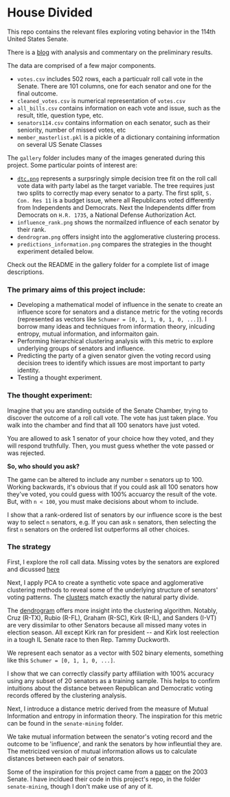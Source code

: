 # House Divided
This repo contains the relevant files exploring voting behavior in the 114th United States Senate.

There is a [blog](http://www.adammassachi.com/senate-114/) with analysis and commentary on the preliminary results. 

The data are comprised of a few major components. 
 - `votes.csv` includes 502 rows, each a particualr roll call vote in the Senate. There are 101 columns, one for each senator and one for the final outcome. 
 - `cleaned_votes.csv` is numerical representation of `votes.csv`
 - `all_bills.csv` contains information on each vote and issue, such as the result, title, question type, etc. 
 - `senators114.csv` contains information on each senator, such as their seniority, number of missed votes, etc
 - `member_masterlist.pkl` is a pickle of a dictionary containing information on several US Senate Classes

The `gallery` folder includes many of the images generated during this project. Some particular points of interest are:
 - [`dtc.png`](https://github.com/HigginTown/HouseDivided/blob/master/gallery/dtc.png) represents a surpsringly simple decision tree fit on the roll call vote data with party label as the target variable. The tree requires just two splits to correctly map every senator to a party. The first split, `S. Con. Res 11` is a budget issue, where all Republicans voted differently from Independents and Democrats. Next the Independents differ from Democrats on `H.R. 1735`, a National Defense Authorization Act. 
 - `influence_rank.png` shows the normailzed influence of each senator by their rank. 
 - `dendrogram.png` offers insight into the agglomerative clustering process. 
 - `predictions_information.png` compares the strategies in the thought experiment detailed below. 

Check out the README in the gallery folder for a complete list of image descriptions. 



### The primary aims of this project include:
 - Developing a mathematical model of influence in the senate to create an influence score for senators and a distance metric for the voting records (represented as vectors like `Schumer = [0, 1, 1, 0, 1, 0, ...]`). I borrow many ideas and techniques from information theory, inlcuding entropy, mutual information, and informaiton gain. 
 - Performing hierarchical clustering analysis with this metric to explore underlying groups of senators and influence. 
 - Predicting the party of a given senator given the voting record using decision trees to identify which issues are most important to party identity. 
 - Testing a thought experiment. 

### The thought experiment: 

Imagine that you are standing outside of the Senate Chamber, trying to discover the outcome of a roll call vote. The vote has just taken place. You walk into the chamber and find that all 100 senators have just voted. 

You are allowed to ask 1 senator of your choice how they voted, and they will respond truthfully. 
Then, you must guess whether the vote passed or was rejected. 

**So, who should you ask?**

The game can be altered to include any number `n` senators up to 100. Working backwards, it's obvious that if you could ask all 100 senators how they've voted, you could guess with 100% accuarcy the result of the vote. But, with `n < 100`, you must make decisions about whom to include. 

I show that a rank-ordered list of senators by our influence score is the best way to select `n` senators, e.g. If you can ask `n` senators, then selecting the first `n` senators on the ordered list outperforms all other choices. 

### The strategy


First, I explore the roll call data. Missing votes by the senators are explored and dicussed [here](http://www.adammassachi.com/missing-votes/) 

Next, I apply PCA to create a synthetic vote space and agglomerative clustering methods to reveal some of the underlying structure of senators' voting patterns. The [clusters](http://www.adammassachi.com/clusters/) match exactly the natural party divide. 

The [dendrogram](http://www.adammassachi.com/clusters/dendrogram.png) offers more insight into the clustering algorithm. Notably, Cruz (R-TX), Rubio (R-FL), Graham (R-SC), Kirk (R-IL), and Sanders (I-VT) are very dissimilar to other Senators because all missed many votes in election season. All except Kirk ran for president -- and Kirk lost reelection in a tough IL Senate race to then Rep. Tammy Duckworth. 

We represent each senator as a vector with 502 binary elements, something like this `Schumer = [0, 1, 1, 0, ...]`. 

I show that we can correctly classify party affiliation with 100% accuracy using any subset of 20 senators as a training sample. This helps to confirm intuitions about the distance between Republican and Democratic voting records offered by the clustering analysis. 

Next, I introduce a distance metric derived from the measure of Mutual Information and entropy in information theory. The inspiration for this metric can be found in the `senate-mining` folder. 

We take mutual information between the senator's voting record and the outcome to be 'influence', and rank the senators by how infleuntial they are. The metricized version of mutual information allows us to  calculate distances between each pair of senators. 


Some of the inspiration for this project came from a [paper](http://www.stat.columbia.edu/~jakulin/Politics/) on the 2003 Senate. I have incldued their code in this project's repo, in the folder `senate-mining`, though I don't make use of any of it. 